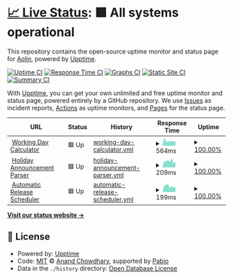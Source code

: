 # [📈 Live Status](https://tool.oreo.life): <!--live status--> **🟩 All systems operational**

This repository contains the open-source uptime monitor and status page for [Aolin](https://oreo.life), powered by [Upptime](https://github.com/upptime/upptime).

[![Uptime CI](https://github.com/Oreoxmt/status-page/workflows/Uptime%20CI/badge.svg)](https://github.com/Oreoxmt/status-page/actions?query=workflow%3A%22Uptime+CI%22)
[![Response Time CI](https://github.com/Oreoxmt/status-page/workflows/Response%20Time%20CI/badge.svg)](https://github.com/Oreoxmt/status-page/actions?query=workflow%3A%22Response+Time+CI%22)
[![Graphs CI](https://github.com/Oreoxmt/status-page/workflows/Graphs%20CI/badge.svg)](https://github.com/Oreoxmt/status-page/actions?query=workflow%3A%22Graphs+CI%22)
[![Static Site CI](https://github.com/Oreoxmt/status-page/workflows/Static%20Site%20CI/badge.svg)](https://github.com/Oreoxmt/status-page/actions?query=workflow%3A%22Static+Site+CI%22)
[![Summary CI](https://github.com/Oreoxmt/status-page/workflows/Summary%20CI/badge.svg)](https://github.com/Oreoxmt/status-page/actions?query=workflow%3A%22Summary+CI%22)

With [Upptime](https://upptime.js.org), you can get your own unlimited and free uptime monitor and status page, powered entirely by a GitHub repository. We use [Issues](https://github.com/Oreoxmt/status-page/issues) as incident reports, [Actions](https://github.com/Oreoxmt/status-page/actions) as uptime monitors, and [Pages](https://tool.oreo.life) for the status page.

<!--start: status pages-->
<!-- This summary is generated by Upptime (https://github.com/upptime/upptime) -->
<!-- Do not edit this manually, your changes will be overwritten -->
<!-- prettier-ignore -->
| URL | Status | History | Response Time | Uptime |
| --- | ------ | ------- | ------------- | ------ |
| <img alt="" src="https://icons.duckduckgo.com/ip3/tool.oreo.life.ico" height="13"> [Working Day Calculator](https://tool.oreo.life/workcalc/) | 🟩 Up | [working-day-calculator.yml](https://github.com/Oreoxmt/status-page/commits/HEAD/history/working-day-calculator.yml) | <details><summary><img alt="Response time graph" src="./graphs/working-day-calculator/response-time-week.png" height="20"> 564ms</summary><br><a href="https://Oreoxmt.github.io/status-page/history/working-day-calculator"><img alt="Response time 591" src="https://img.shields.io/endpoint?url=https%3A%2F%2Fraw.githubusercontent.com%2FOreoxmt%2Fstatus-page%2FHEAD%2Fapi%2Fworking-day-calculator%2Fresponse-time.json"></a><br><a href="https://Oreoxmt.github.io/status-page/history/working-day-calculator"><img alt="24-hour response time 426" src="https://img.shields.io/endpoint?url=https%3A%2F%2Fraw.githubusercontent.com%2FOreoxmt%2Fstatus-page%2FHEAD%2Fapi%2Fworking-day-calculator%2Fresponse-time-day.json"></a><br><a href="https://Oreoxmt.github.io/status-page/history/working-day-calculator"><img alt="7-day response time 564" src="https://img.shields.io/endpoint?url=https%3A%2F%2Fraw.githubusercontent.com%2FOreoxmt%2Fstatus-page%2FHEAD%2Fapi%2Fworking-day-calculator%2Fresponse-time-week.json"></a><br><a href="https://Oreoxmt.github.io/status-page/history/working-day-calculator"><img alt="30-day response time 594" src="https://img.shields.io/endpoint?url=https%3A%2F%2Fraw.githubusercontent.com%2FOreoxmt%2Fstatus-page%2FHEAD%2Fapi%2Fworking-day-calculator%2Fresponse-time-month.json"></a><br><a href="https://Oreoxmt.github.io/status-page/history/working-day-calculator"><img alt="1-year response time 591" src="https://img.shields.io/endpoint?url=https%3A%2F%2Fraw.githubusercontent.com%2FOreoxmt%2Fstatus-page%2FHEAD%2Fapi%2Fworking-day-calculator%2Fresponse-time-year.json"></a></details> | <details><summary><a href="https://Oreoxmt.github.io/status-page/history/working-day-calculator">100.00%</a></summary><a href="https://Oreoxmt.github.io/status-page/history/working-day-calculator"><img alt="All-time uptime 99.91%" src="https://img.shields.io/endpoint?url=https%3A%2F%2Fraw.githubusercontent.com%2FOreoxmt%2Fstatus-page%2FHEAD%2Fapi%2Fworking-day-calculator%2Fuptime.json"></a><br><a href="https://Oreoxmt.github.io/status-page/history/working-day-calculator"><img alt="24-hour uptime 100.00%" src="https://img.shields.io/endpoint?url=https%3A%2F%2Fraw.githubusercontent.com%2FOreoxmt%2Fstatus-page%2FHEAD%2Fapi%2Fworking-day-calculator%2Fuptime-day.json"></a><br><a href="https://Oreoxmt.github.io/status-page/history/working-day-calculator"><img alt="7-day uptime 100.00%" src="https://img.shields.io/endpoint?url=https%3A%2F%2Fraw.githubusercontent.com%2FOreoxmt%2Fstatus-page%2FHEAD%2Fapi%2Fworking-day-calculator%2Fuptime-week.json"></a><br><a href="https://Oreoxmt.github.io/status-page/history/working-day-calculator"><img alt="30-day uptime 100.00%" src="https://img.shields.io/endpoint?url=https%3A%2F%2Fraw.githubusercontent.com%2FOreoxmt%2Fstatus-page%2FHEAD%2Fapi%2Fworking-day-calculator%2Fuptime-month.json"></a><br><a href="https://Oreoxmt.github.io/status-page/history/working-day-calculator"><img alt="1-year uptime 99.91%" src="https://img.shields.io/endpoint?url=https%3A%2F%2Fraw.githubusercontent.com%2FOreoxmt%2Fstatus-page%2FHEAD%2Fapi%2Fworking-day-calculator%2Fuptime-year.json"></a></details>
| <img alt="" src="https://icons.duckduckgo.com/ip3/tool.oreo.life.ico" height="13"> [Holiday Announcement Parser](https://tool.oreo.life/holiparse/) | 🟩 Up | [holiday-announcement-parser.yml](https://github.com/Oreoxmt/status-page/commits/HEAD/history/holiday-announcement-parser.yml) | <details><summary><img alt="Response time graph" src="./graphs/holiday-announcement-parser/response-time-week.png" height="20"> 209ms</summary><br><a href="https://Oreoxmt.github.io/status-page/history/holiday-announcement-parser"><img alt="Response time 213" src="https://img.shields.io/endpoint?url=https%3A%2F%2Fraw.githubusercontent.com%2FOreoxmt%2Fstatus-page%2FHEAD%2Fapi%2Fholiday-announcement-parser%2Fresponse-time.json"></a><br><a href="https://Oreoxmt.github.io/status-page/history/holiday-announcement-parser"><img alt="24-hour response time 173" src="https://img.shields.io/endpoint?url=https%3A%2F%2Fraw.githubusercontent.com%2FOreoxmt%2Fstatus-page%2FHEAD%2Fapi%2Fholiday-announcement-parser%2Fresponse-time-day.json"></a><br><a href="https://Oreoxmt.github.io/status-page/history/holiday-announcement-parser"><img alt="7-day response time 209" src="https://img.shields.io/endpoint?url=https%3A%2F%2Fraw.githubusercontent.com%2FOreoxmt%2Fstatus-page%2FHEAD%2Fapi%2Fholiday-announcement-parser%2Fresponse-time-week.json"></a><br><a href="https://Oreoxmt.github.io/status-page/history/holiday-announcement-parser"><img alt="30-day response time 201" src="https://img.shields.io/endpoint?url=https%3A%2F%2Fraw.githubusercontent.com%2FOreoxmt%2Fstatus-page%2FHEAD%2Fapi%2Fholiday-announcement-parser%2Fresponse-time-month.json"></a><br><a href="https://Oreoxmt.github.io/status-page/history/holiday-announcement-parser"><img alt="1-year response time 213" src="https://img.shields.io/endpoint?url=https%3A%2F%2Fraw.githubusercontent.com%2FOreoxmt%2Fstatus-page%2FHEAD%2Fapi%2Fholiday-announcement-parser%2Fresponse-time-year.json"></a></details> | <details><summary><a href="https://Oreoxmt.github.io/status-page/history/holiday-announcement-parser">100.00%</a></summary><a href="https://Oreoxmt.github.io/status-page/history/holiday-announcement-parser"><img alt="All-time uptime 99.91%" src="https://img.shields.io/endpoint?url=https%3A%2F%2Fraw.githubusercontent.com%2FOreoxmt%2Fstatus-page%2FHEAD%2Fapi%2Fholiday-announcement-parser%2Fuptime.json"></a><br><a href="https://Oreoxmt.github.io/status-page/history/holiday-announcement-parser"><img alt="24-hour uptime 100.00%" src="https://img.shields.io/endpoint?url=https%3A%2F%2Fraw.githubusercontent.com%2FOreoxmt%2Fstatus-page%2FHEAD%2Fapi%2Fholiday-announcement-parser%2Fuptime-day.json"></a><br><a href="https://Oreoxmt.github.io/status-page/history/holiday-announcement-parser"><img alt="7-day uptime 100.00%" src="https://img.shields.io/endpoint?url=https%3A%2F%2Fraw.githubusercontent.com%2FOreoxmt%2Fstatus-page%2FHEAD%2Fapi%2Fholiday-announcement-parser%2Fuptime-week.json"></a><br><a href="https://Oreoxmt.github.io/status-page/history/holiday-announcement-parser"><img alt="30-day uptime 100.00%" src="https://img.shields.io/endpoint?url=https%3A%2F%2Fraw.githubusercontent.com%2FOreoxmt%2Fstatus-page%2FHEAD%2Fapi%2Fholiday-announcement-parser%2Fuptime-month.json"></a><br><a href="https://Oreoxmt.github.io/status-page/history/holiday-announcement-parser"><img alt="1-year uptime 99.91%" src="https://img.shields.io/endpoint?url=https%3A%2F%2Fraw.githubusercontent.com%2FOreoxmt%2Fstatus-page%2FHEAD%2Fapi%2Fholiday-announcement-parser%2Fuptime-year.json"></a></details>
| <img alt="" src="https://icons.duckduckgo.com/ip3/tool.oreo.life.ico" height="13"> [Automatic Release Scheduler](https://tool.oreo.life/autosched/) | 🟩 Up | [automatic-release-scheduler.yml](https://github.com/Oreoxmt/status-page/commits/HEAD/history/automatic-release-scheduler.yml) | <details><summary><img alt="Response time graph" src="./graphs/automatic-release-scheduler/response-time-week.png" height="20"> 199ms</summary><br><a href="https://Oreoxmt.github.io/status-page/history/automatic-release-scheduler"><img alt="Response time 205" src="https://img.shields.io/endpoint?url=https%3A%2F%2Fraw.githubusercontent.com%2FOreoxmt%2Fstatus-page%2FHEAD%2Fapi%2Fautomatic-release-scheduler%2Fresponse-time.json"></a><br><a href="https://Oreoxmt.github.io/status-page/history/automatic-release-scheduler"><img alt="24-hour response time 180" src="https://img.shields.io/endpoint?url=https%3A%2F%2Fraw.githubusercontent.com%2FOreoxmt%2Fstatus-page%2FHEAD%2Fapi%2Fautomatic-release-scheduler%2Fresponse-time-day.json"></a><br><a href="https://Oreoxmt.github.io/status-page/history/automatic-release-scheduler"><img alt="7-day response time 199" src="https://img.shields.io/endpoint?url=https%3A%2F%2Fraw.githubusercontent.com%2FOreoxmt%2Fstatus-page%2FHEAD%2Fapi%2Fautomatic-release-scheduler%2Fresponse-time-week.json"></a><br><a href="https://Oreoxmt.github.io/status-page/history/automatic-release-scheduler"><img alt="30-day response time 200" src="https://img.shields.io/endpoint?url=https%3A%2F%2Fraw.githubusercontent.com%2FOreoxmt%2Fstatus-page%2FHEAD%2Fapi%2Fautomatic-release-scheduler%2Fresponse-time-month.json"></a><br><a href="https://Oreoxmt.github.io/status-page/history/automatic-release-scheduler"><img alt="1-year response time 205" src="https://img.shields.io/endpoint?url=https%3A%2F%2Fraw.githubusercontent.com%2FOreoxmt%2Fstatus-page%2FHEAD%2Fapi%2Fautomatic-release-scheduler%2Fresponse-time-year.json"></a></details> | <details><summary><a href="https://Oreoxmt.github.io/status-page/history/automatic-release-scheduler">100.00%</a></summary><a href="https://Oreoxmt.github.io/status-page/history/automatic-release-scheduler"><img alt="All-time uptime 99.91%" src="https://img.shields.io/endpoint?url=https%3A%2F%2Fraw.githubusercontent.com%2FOreoxmt%2Fstatus-page%2FHEAD%2Fapi%2Fautomatic-release-scheduler%2Fuptime.json"></a><br><a href="https://Oreoxmt.github.io/status-page/history/automatic-release-scheduler"><img alt="24-hour uptime 100.00%" src="https://img.shields.io/endpoint?url=https%3A%2F%2Fraw.githubusercontent.com%2FOreoxmt%2Fstatus-page%2FHEAD%2Fapi%2Fautomatic-release-scheduler%2Fuptime-day.json"></a><br><a href="https://Oreoxmt.github.io/status-page/history/automatic-release-scheduler"><img alt="7-day uptime 100.00%" src="https://img.shields.io/endpoint?url=https%3A%2F%2Fraw.githubusercontent.com%2FOreoxmt%2Fstatus-page%2FHEAD%2Fapi%2Fautomatic-release-scheduler%2Fuptime-week.json"></a><br><a href="https://Oreoxmt.github.io/status-page/history/automatic-release-scheduler"><img alt="30-day uptime 100.00%" src="https://img.shields.io/endpoint?url=https%3A%2F%2Fraw.githubusercontent.com%2FOreoxmt%2Fstatus-page%2FHEAD%2Fapi%2Fautomatic-release-scheduler%2Fuptime-month.json"></a><br><a href="https://Oreoxmt.github.io/status-page/history/automatic-release-scheduler"><img alt="1-year uptime 99.91%" src="https://img.shields.io/endpoint?url=https%3A%2F%2Fraw.githubusercontent.com%2FOreoxmt%2Fstatus-page%2FHEAD%2Fapi%2Fautomatic-release-scheduler%2Fuptime-year.json"></a></details>

<!--end: status pages-->

[**Visit our status website →**](https://tool.oreo.life)

## 📄 License

- Powered by: [Upptime](https://github.com/upptime/upptime)
- Code: [MIT](./LICENSE) © [Anand Chowdhary](https://anandchowdhary.com), supported by [Pabio](https://pabio.com)
- Data in the `./history` directory: [Open Database License](https://opendatacommons.org/licenses/odbl/1-0/)
